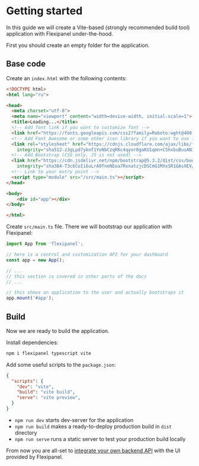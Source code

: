 # Getting started

In this guide we will create a Vite-based (strongly recommended build tool) application with Flexipanel under-the-hood.

First you should create an empty folder for the application.

## Base code

Create an `index.html` with the following contents:

```html
<!DOCTYPE html>
<html lang="ru">

<head>
  <meta charset="utf-8">
  <meta name="viewport" content="width=device-width, initial-scale=1">
  <title>Loading...</title>
  <!-- Add font link if you want to customize font -->
  <link href="https://fonts.googleapis.com/css2?family=Roboto:wght@400;500;700&display=swap" rel="stylesheet">
  <!-- Add Font Awesome or some other icon library if you want to use icons -->
  <link rel="stylesheet" href="https://cdnjs.cloudflare.com/ajax/libs/font-awesome/6.4.2/css/all.min.css" crossorigin="anonymous" referrerpolicy="no-referrer"
    integrity="sha512-z3gLpd7yknf1YoNbCzqRKc4qyor8gaKU1qmn+CShxbuBusANI9QpRohGBreCFkKxLhei6S9CQXFEbbKuqLg0DA==" />
  <!-- Add Bootstrap (CSS only, JS is not used) -->
  <link href="https://cdn.jsdelivr.net/npm/bootstrap@5.3.2/dist/css/bootstrap.min.css" rel="stylesheet" crossorigin="anonymous"
    integrity="sha384-T3c6CoIi6uLrA9TneNEoa7RxnatzjcDSCmG1MXxSR1GAsXEV/Dwwykc2MPK8M2HN">
  <!-- Link to your entry point -->
  <script type="module" src="/src/main.ts"></script>
</head>

<body>
	<div id="app"></div>
</body>

</html>
```

Create `src/main.ts` file. There we will bootstrap our application with Flexipanel:

```typescript
import App from 'flexipanel';

// here is a control and customization API for your dashboard
const app = new App();

// ...
// this section is covered in other parts of the docs
// ...

// this shows an application to the user and actually bootstraps it
app.mount('#app');
```

## Build

Now we are ready to build the application.

Install dependencies:

```bash
npm i flexipanel typescript vite
```

Add some useful scripts to the `package.json`:

```json
{
  "scripts": {
    "dev": "vite",
    "build": "vite build",
    "serve": "vite preview",
  }
}
```

* `npm run dev` starts dev-server for the application
* `npm run build` makes a ready-to-deploy production build in `dist` directory
* `npm run serve` runs a static server to test your production build locally

From now you are all-set to [integrate your own backend API](./setup-api.md) with the UI provided by Flexipanel.
